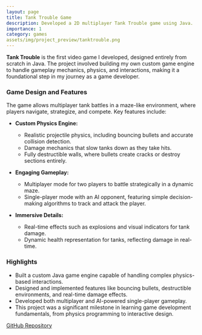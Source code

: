 ```yaml
---
layout: page
title: Tank Trouble Game
description: Developed a 2D multiplayer Tank Trouble game using Java.
importance: 1
category: games
assets/img/project_preview/tanktrouble.png
---
```


**Tank Trouble** is the first video game I developed, designed entirely from scratch in Java. The project involved building my own custom game engine to handle gameplay mechanics, physics, and interactions, making it a foundational step in my journey as a game developer.

### Game Design and Features

The game allows multiplayer tank battles in a maze-like environment, where players navigate, strategize, and compete. Key features include:

- **Custom Physics Engine:**
  - Realistic projectile physics, including bouncing bullets and accurate collision detection.
  - Damage mechanics that slow tanks down as they take hits.
  - Fully destructible walls, where bullets create cracks or destroy sections entirely.

- **Engaging Gameplay:**
  - Multiplayer mode for two players to battle strategically in a dynamic maze.
  - Single-player mode with an AI opponent, featuring simple decision-making algorithms to track and attack the player.

- **Immersive Details:**
  - Real-time effects such as explosions and visual indicators for tank damage.
  - Dynamic health representation for tanks, reflecting damage in real-time.

### Highlights

- Built a custom Java game engine capable of handling complex physics-based interactions.
- Designed and implemented features like bouncing bullets, destructible environments, and real-time damage effects.
- Developed both multiplayer and AI-powered single-player gameplay.
- This project was a significant milestone in learning game development fundamentals, from physics programming to interactive design.

[GitHub Repository](https://github.com/bardia-ardakanian/CE104-AP-TankTrouble)

